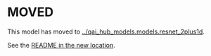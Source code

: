 
# MOVED
This model has moved to [../qai_hub_models.models.resnet_2plus1d](../resnet_2plus1d).

See the [README in the new location](../resnet_2plus1d/README.md).
